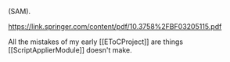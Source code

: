 (SAM).

https://link.springer.com/content/pdf/10.3758%2FBF03205115.pdf

All the mistakes of my early [[EToCProject]] are things [[ScriptApplierModule]] doesn't make.

